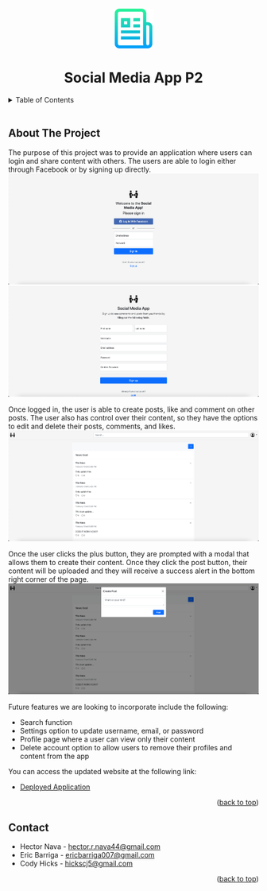 <div id="top"></div>

<!-- Project Logo -->
<br/>
<div align="center">
    <img src="./public/img/readmelogo.png" alt="Logo" width="80" height="80">
    <h1 align="center">Social Media App P2</h1>
</div>

<!-- Table of Contents -->
<details>
    <summary>Table of Contents</summary>
    <ol>
        <li><a href="#about-the-project">About The Project</a></li>
        <li><a href="#contact">Contact</a></li>
    </ol>
</details>
<br/>

## About The Project
The purpose of this project was to provide an application where users can login and share content with others. The users are able to login either through Facebook or by signing up directly.
![login][login-screenshot]
![signup][signup-screenshot]

Once logged in, the user is able to create posts, like and comment on other posts. The user also has control over their content, so they have the options to edit and delete their posts, comments, and likes.
![feed][feed-screenshot]

Once the user clicks the plus button, they are prompted with a modal that allows them to create their content. Once they click the post button, their content will be uploaded and they will receive a success alert in the bottom right corner of the page.
![post][post-screenshot]

Future features we are looking to incorporate include the following:
* Search function
* Settings option to update username, email, or password
* Profile page where a user can view only their content
* Delete account option to allow users to remove their profiles and content from the app

You can access the updated website at the following link:
* [Deployed Application]()

<p align="right">(<a href="#top">back to top</a>)</p>

## Contact
* Hector Nava - hector.r.nava44@gmail.com
* Eric Barriga - ericbarriga007@gmail.com
* Cody Hicks - hickscj5@gmail.com

<p align="right">(<a href="#top">back to top</a>)</p>

<!-- LINKS -->
[login-screenshot]: ./public/img/login-ss.png
[signup-screenshot]: ./public/img/signup-ss.png
[feed-screenshot]: ./public/img/newsfeed-ss.png
[post-screenshot]: ./public/img/post-ss.png
